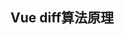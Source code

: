 <!--
 * @Autor: Wanglinyu
 * @Date: 2021-08-09 11:28:45
 * @LastEditors: Wanglinyu
 * @LastEditTime: 2021-08-09 11:29:12
 * @Description: 
 * @FilePath: \md\vue\diff.md
-->

<h2>Vue diff算法原理</h2>
